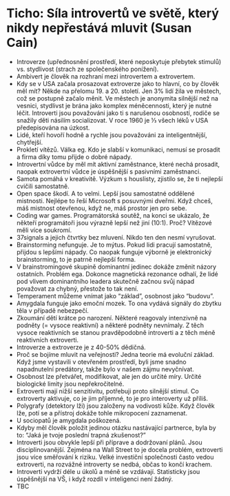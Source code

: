 # Ticho: Síla introvertů ve světě, který nikdy nepřestává mluvit (Susan Cain)
* Introverze (upřednosnění prostředí, které neposkytuje přebytek stimulů) vs. stydlivost (strach ze společenského ponížení).
* Ambivert je člověk na rozhraní mezi introvertem a extrovertem.
* Kdy se v USA začala prosazovat extroverze jako to hlavní, co by člověk měl mít? Někde na přelomu 19. a 20. století. Jen 3% lidí žila ve městech, což se postupně začalo měnit. Ve městech je anonymita silnější než na vesnici, stydlivst je brána jako komplex méněcennosti, který je nutné léčit. Introverti jsou považováni jako ti s narušenou osobností, rodiče se snažily děti násilím socializovat. V roce 1960 je ⅓ všech léků v USA předepisována na úzkost.
* Lidé, kteří hovoří hodně a rychle jsou považováni za inteligentnější, chytřejší. 
* Prokletí vítězů. Válka eg. Kdo je slabší v komunikaci, nemusí se prosadit a firma díky tomu přijde o dobré nápady.
* Introvertní vůdce by měl mít aktivní zaměstnance, které nechá prosadit, naopak extrovertní vůdce je úspěšnější s pasivními zaměstnanci.
* Samota pomáhá v kreativitě. Výzkum s houslisty, zjistilo se, že ti nejlepší cvičili samostatně. 
* Open space škodí. A to velmi. Lepší jsou samostatné oddělené mistnosti. Nejlépe to řeší Microsoft s posuvnými dveřmi. Když chceš, máš mistnost otevřenou, když ne, máš prostor jen pro sebe.
* Coding war games. Programátorská soutěž, na konci se ukázalo, že někteří programátoři jsou výrazně lepší než jiní (10:1). Proč? Vítězové měli více soukromí.
* 37signals a jejich čtvrtky bez mluvení. Nikdo ten den nesmí vyrušovat. 
* Brainstorming nefunguje. Je to mýtus. Pokud lidi pracují samostatně, přijdou s lepšími nápady. Co naopak funguje výborně je elektronický brainstorming, to je patrně nejlepší forma. 
* V brainstromingové skupině dominantní jedinec dokáže změnit názory ostatních. Problém ega. Dokonce magnetická rezonance odhalí, že lidé pod vlivem dominantního leadera skutečně začnou svůj nápad považovat za chybný, přestože to tak není.
* Temperament můžeme vnímat jako “základ”, osobnost jako “budovu”.
* Amygdala funguje jako emoční mozek. To ona vydává signály do zbytku těla v případě nebezpečí.
* Zkoumání dětí krátce po narození. Některé reagovaly intenzivně na podněty (= vysoce reaktivní) a některé podněty nevnímaly. Z těch vysoce reaktivních se stanou pravděpodobně introverti a z těch méně reaktivních extroverti.
* Introverze a extroverze je z 40-50% dědičná.
* Proč se bojíme mluvit na veřejnosti? Jedna teorie má evoluční základ. Když jsme vystavili v otevřeném prostředí, byli jsme snadno napadnutelní predátory, takže bylo v našem zájmu nevyčnívat. 
* Osobnost lze přetvářet, modifikovat, ale jen do určité míry. Určité biologické limity jsou nepřekročitelné.
* Extroverti mají nižší senzitivitu, potřebuji proto silnější stimul. Co extroverty aktivuje, co je jim příjemné, to je pro interoverty už příliš.
* Polygrafy (detektory lži) jsou založeny na vodivosti kůže. Když člověk lže, potí se a přístroj dokáže tohle mikropocení zaznamenat.
* U sociopatů je amygdala poškozená.
* Kdyby měl člověk položit jedinou otázku nastávající partnerce, byla by to: “Jaká je tvoje poslední trapná zkušenost?”
* Introverti jsou obvykle lepší při příprave a dodržovaní plánů. Jsou disciplinovanější. Zejména na Wall Street to je docela problém, extroverti jsou více směřování k riziku. Velké investiční společnosti často vedou extroverti, na rozvážné introverty se nedbá, občas to končí krachem.
* Introverti vydrží déle u úkolů a méně se vzdávají. Statisticky jsou úspěšnější na VŠ, i když rozdíl v inteligenci není žádný.
* TBC


